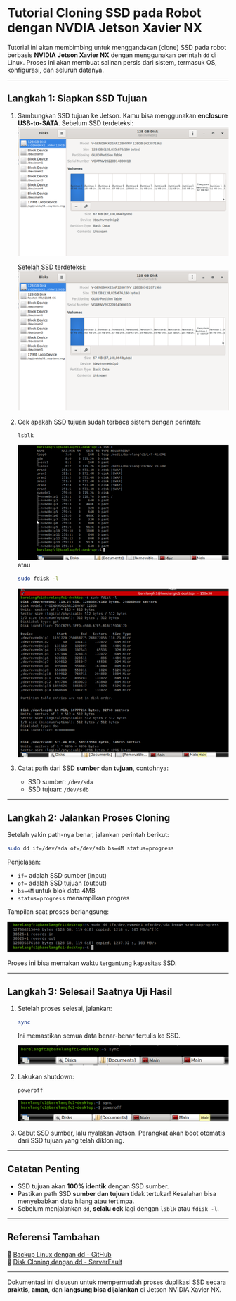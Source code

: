 # Tutorial Cloning SSD pada Robot dengan NVDIA Jetson Xavier NX

Tutorial ini akan membimbing untuk menggandakan (clone) SSD pada robot berbasis **NVIDIA Jetson Xavier NX** dengan menggunakan perintah `dd` di Linux. Proses ini akan membuat salinan persis dari sistem, termasuk OS, konfigurasi, dan seluruh datanya.

---

## Langkah 1: Siapkan SSD Tujuan

1. Sambungkan SSD tujuan ke Jetson. Kamu bisa menggunakan **enclosure USB-to-SATA**.
    Sebelum SSD terdeteksi:
   ![Deteksi SSD](images/sebelum%20ssd%20tujuan%20terpasang.png)

   Setelah SSD terdeteksi:
   ![Deteksi SSD](images/sesudah%20ssd%20tujuan%20terpasang.png)

2. Cek apakah SSD tujuan sudah terbaca sistem dengan perintah:

   ```bash
   lsblk
   ```
   ![lsbk](images/lsbk.png)
   atau

   ```bash
   sudo fdisk -l
   ```
   ![fdisk](images/fdisk.png)

1. Catat path dari SSD **sumber** dan **tujuan**, contohnya:
   - SSD sumber: `/dev/sda`
   - SSD tujuan: `/dev/sdb`

---

## Langkah 2: Jalankan Proses Cloning

Setelah yakin path-nya benar, jalankan perintah berikut:

```bash
sudo dd if=/dev/sda of=/dev/sdb bs=4M status=progress
```

Penjelasan:
- `if=` adalah SSD sumber (input)
- `of=` adalah SSD tujuan (output)
- `bs=4M` untuk blok data 4MB
- `status=progress` menampilkan progres

Tampilan saat proses berlangsung:

![Menjalankan perintah dd](images/sudodd.png)

Proses ini bisa memakan waktu tergantung kapasitas SSD.

---

## Langkah 3: Selesai! Saatnya Uji Hasil

1. Setelah proses selesai, jalankan:

   ```bash
   sync
   ```

   Ini memastikan semua data benar-benar tertulis ke SSD.
   
   ![Sinkronisasi selesai](images/sync.png)

2. Lakukan shutdown:

   ```bash
   poweroff
   ```
   ![Sinkronisasi selesai](images/poweroff.png)


3. Cabut SSD sumber, lalu nyalakan Jetson. Perangkat akan boot otomatis dari SSD tujuan yang telah dikloning.

---

## Catatan Penting

- SSD tujuan akan **100% identik** dengan SSD sumber.
- Pastikan path SSD **sumber dan tujuan** tidak tertukar! Kesalahan bisa menyebabkan data hilang atau tertimpa.
- Sebelum menjalankan `dd`, **selalu cek** lagi dengan `lsblk` atau `fdisk -l`.

---

## Referensi Tambahan

 📌 [Backup Linux dengan dd - GitHub](https://github.com/blackyboy/RedHat-Centos-Common-Stuffs/blob/master/6-Examples-to-Backup-Linux-Using-dd-Command-Including-Disk-to-Disk.md)  
 📌 [Disk Cloning dengan dd - ServerFault](https://serverfault.com/questions/4906/using-dd-for-disk-cloning)

---

Dokumentasi ini disusun untuk mempermudah proses duplikasi SSD secara **praktis, aman**, dan **langsung bisa dijalankan** di Jetson NVIDIA Xavier NX.
